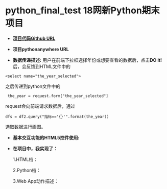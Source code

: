 # python_final_test 18网新Python期末项目

- [**项目代码Github URL**](https://github.com/fangwenxi/python_final_test/tree/master/webapp)

- **项目pythonanywhere URL**

- **数据传递描述:** 用户在前端下拉框选择年份或想要查看的数据后，点击**DO it!** 后，会反馈到HTML文件中的
```
<select name="the_year_selected">

```
之后传递到python文件中的

```
 the_year = request.form["the_year_selected"]
```
request会向前端请求数据后，通过

```
dfs = df2.query("指标=='{}'".format(the_year))
```
选取数据进行画图。

- **基本交互功能的HTML5控件使用:**

- **在项目中，我实现了：**

   1.HTML档：
   
   2.Python档：
   
   3.Web App动作描述：
